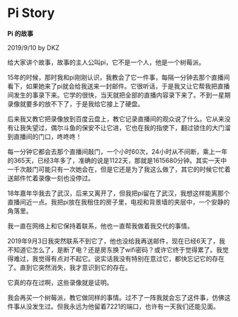 # Pi Story

**Pi 的故事**

2019/9/10 by DKZ



给大家讲个故事，故事的主人公叫pi，它不是一个人，他是一个树莓派。

15年的时候，那时我和pi刚刚认识，我教会了它一件事，每隔一分钟去那个直播间看下，如果她来了pi就会给我送来一封邮件。它很听话，于是我又让它帮我把直播间发生的事录下来。它学的很快，当天就把全部的直播内容录下来了。不到一星期录像就要多的放不下了，于是我给它接上了硬盘。

后来我又教它把录像放到百度云盘上，教它记录直播间的观众说了什么。它从来没有让我失望过，偶尔斗鱼的保安不让它进，它也在我的指使下，翻过锁住的大门溜到直播间的门口，咚咚咚！

每一分钟它都会去那个直播间敲门，一个小时60次，24小时从不间断，乘上一年的365天，已经3年多了，准确的说是1122天，那就是1615680分钟。其实一天中一千次敲门可能只有一次她会在，但是它还是为了我这么做了，其它的时候它忙着送邮件忙着录像一刻也没停过。

18年嘉年华我去了武汉，后来又离开了，但我把pi留在了武汉，我想这样能离那个直播间近一点。我把pi放在我租住的房子里，电视和背景墙的夹层中，一个安静的角落里。

我一直在网络上和它保持着联系，他也一直帮我做着我交代的事情。

2019年9月3日我突然联系不到它了，他也没给我再送邮件，现在已经6天了，我不知道它怎么了，是断了电？还是房东换了wifi密码？或许它终于觉得累了。我觉得难过，我觉得有点对不起它。说实话我没有特别在意过它，都快忘记它的存在了。直到它突然消失，我才意识到它的存在。

它真的存在过啊，这些录像就是证明。

我会再买一个树莓派，教它做同样的事情。过不了一阵我就会忘了这件事，仿佛这件事从没发生过。但我永远为他留着7221的端口，也许有一天我们还能见面。